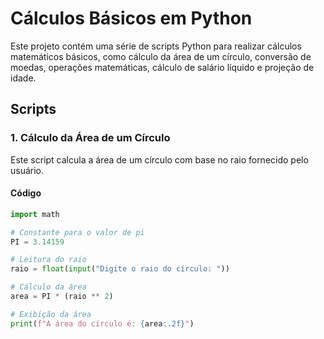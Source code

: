 # Cálculos Básicos em Python

Este projeto contém uma série de scripts Python para realizar cálculos matemáticos básicos, como cálculo da área de um círculo, conversão de moedas, operações matemáticas, cálculo de salário líquido e projeção de idade.

## Scripts

### 1. Cálculo da Área de um Círculo

Este script calcula a área de um círculo com base no raio fornecido pelo usuário.

#### Código
```python
import math

# Constante para o valor de pi
PI = 3.14159

# Leitura do raio
raio = float(input("Digite o raio do círculo: "))

# Cálculo da área
area = PI * (raio ** 2)

# Exibição da área
print(f"A área do círculo é: {area:.2f}")

